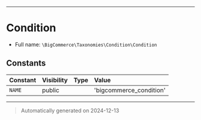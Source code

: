 ***

# Condition





* Full name: `\BigCommerce\Taxonomies\Condition\Condition`


## Constants

| Constant | Visibility | Type | Value |
|:---------|:-----------|:-----|:------|
|`NAME`|public| |&#039;bigcommerce_condition&#039;|




***
> Automatically generated on 2024-12-13
